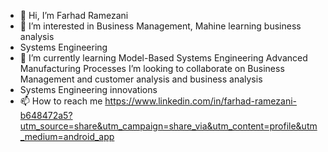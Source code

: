 - 👋 Hi, I’m Farhad Ramezani 
- 👀 I’m interested in Business Management, Mahine learning business analysis
- Systems Engineering
- 🌱 I’m currently learning Model-Based Systems Engineering
Advanced Manufacturing Processes
I’m looking to collaborate on Business Management and customer analysis and business analysis
-  Systems Engineering innovations
- 📫 How to reach me https://www.linkedin.com/in/farhad-ramezani-b648472a5?utm_source=share&utm_campaign=share_via&utm_content=profile&utm_medium=android_app

<!--
Farhadbergman/Farhadbergman is a ✨ special ✨ repository because its `README.md` (this file) appears on your GitHub profile.
You can click the Preview link to take a look at your changes.
--->

